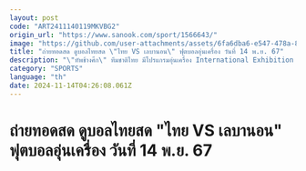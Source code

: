 ```yaml
---
layout: post
code: "ART2411140119MKVBG2"
origin_url: "https://www.sanook.com/sport/1566643/"
image: "https://github.com/user-attachments/assets/6fa6dba6-e547-478a-8661-788c1f6e4c5d"
title: "ถ่ายทอดสด ดูบอลไทยสด \"ไทย VS เลบานอน\" ฟุตบอลอุ่นเครื่อง วันที่ 14 พ.ย. 67"
description: "\"ทัพช้างศึก\" ทีมชาติไทย มีโปรแกรมอุ่นเครื่อง International Exhibition Matches วันพฤหัสบดีที่ 14 พฤศจิกายน 2567 ด้วยการเปิดสนามมหาวิทยาลัยธรรมศาสตร์ รังสิต"
category: "SPORTS"
language: "th"
date: 2024-11-14T04:26:08.061Z
---
```


# ถ่ายทอดสด ดูบอลไทยสด "ไทย VS เลบานอน" ฟุตบอลอุ่นเครื่อง วันที่ 14 พ.ย. 67